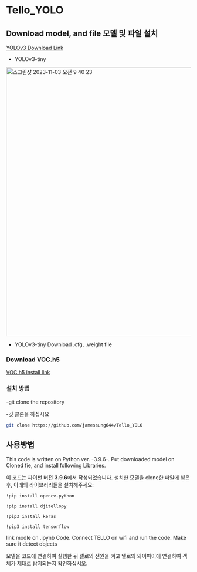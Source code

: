 # Tello_YOLO

## Download model, and file 모델 및 파일 설치 

[YOLOv3 Download Link](https://pjreddie.com/darknet/yolo/)

- YOLOv3-tiny


<img width="733" alt="스크린샷 2023-11-03 오전 9 40 23" src="https://github.com/jamessung644/Tello_YOLO/assets/39661528/0adb9657-a00f-49bf-a05e-d7064caf9942">

- YOLOv3-tiny Download .cfg, .weight file

### Download VOC.h5 

[VOC.h5 install link](https://drive.google.com/file/d/1PJsZ3uUoO8kStZzdLsLhiQvxqqDlU4FW/view?usp=sharing)



### 설치 방법

-git clone the repository

-깃 클론을 하십시요

```bash
git clone https://github.com/jamessung644/Tello_YOLO
```
## 사용방법

This code is written on Python ver. -3.9.6-. Put downloaded model on Cloned fie, and install following Libraries.

이 코드는 파이썬 버전 **3.9.6**에서 작성되었습니다. 설치한 모델을 clone한 파일에 넣은 후, 아래의 라이브러리들을 설치해주세요:
```
!pip install opencv-python
```
```
!pip install djitellopy
```
```
!pip3 install keras
```
```
!pip3 install tensorflow
```
link modle on .ipynb Code. Connect TELLO on wifi and run the code. Make sure it detect objects

모델을 코드에 연결하여 실행한 뒤 텔로의 전원을 켜고 텔로의 와이파이에 연결하여 객체가 제대로 탐지되는지 확인하십시오.
